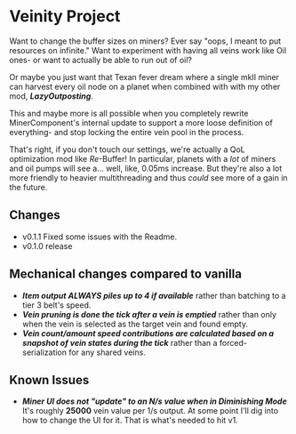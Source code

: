# Veinity Project

Want to change the buffer sizes on miners? Ever say "oops, I meant to put resources on infinite." Want to experiment with having all veins work like Oil ones- or want to actually be able to run out of oil?

Or maybe you just want that Texan fever dream where a single mkII miner can harvest every oil node on a planet when combined with with my other mod, ***LazyOutposting***.

This and maybe more is all possible when you completely rewrite MinerComponent's internal update to support a more loose definition of everything- and stop locking the entire vein pool in the process. 

That's right, if you don't touch our settings, we're actually a QoL optimization mod like *Re*-Buffer! In particular, planets with a *lot* of miners and oil pumps will see a... well, like, 0.05ms increase. But they're also a lot more friendly to heavier multithreading and thus *could* see more of a gain in the future.

## Changes
- v0.1.1 Fixed some issues with the Readme.
- v0.1.0 release

## Mechanical changes compared to vanilla
- ***Item output ALWAYS piles up to 4 if available*** rather than batching to a tier 3 belt's speed.
- ***Vein pruning is done the tick after a vein is emptied*** rather than only when the vein is selected as the target vein and found empty.
- ***Vein count/amount speed contributions are calculated based on a snapshot of vein states during the tick*** rather than a forced-serialization for any shared veins.

## Known Issues
- ***Miner UI does not "update" to an N/s value when in Diminishing Mode*** It's roughly **25000** vein value per 1/s output. At some point I'll dig into how to change the UI for it. That is what's needed to hit v1.